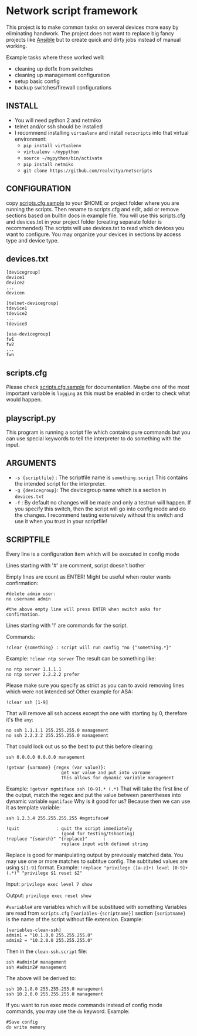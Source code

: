Network script framework
=============
This project is to make common tasks on several devices more easy by eliminating handwork. The project does not want to replace big fancy projects like [Ansible](https://www.ansible.com/community) but to create quick and dirty jobs instead of manual working.

Example tasks where these worked well:
- cleaning up dot1x from switches
- cleaning up management configuration
- setup basic config
- backup switches/firewall configurations

INSTALL
-------
- You will need python 2 and netmiko
- telnet and/or ssh should be installed
- I recommend installing `virtualenv` and install `netscripts` into that virtual environment:
   - `pip install virtualenv`
   - `virtualenv ~/mypython`
   - `source ~/mypython/bin/activate`
   - `pip install netmiko`
   - `git clone https://github.com/realvitya/netscripts`

CONFIGURATION
-------------
copy [scripts.cfg.sample](https://github.com/realvitya/netscripts/blob/master/scripts.cfg.sample) to your $HOME or project folder where you are running the scripts.
Then rename to scripts.cfg and edit, add or remove sections based on builtin docs in example file.
You will use this scripts.cfg and devices.txt in your project folder (creating separate folder is recommended)
The scripts will use devices.txt to read which devices you want to configure. You may organize your devices in sections by access type and device type.

devices.txt
-----------
```
[devicegroup]
device1
device2
...
devicen

[telnet-devicegroup]
tdevice1
tdevice2
...
tdevice3

[asa-devicegroup]
fw1
fw2
...
fwn
```

scripts.cfg
-----------
Please check [scripts.cfg.sample](https://github.com/realvitya/netscripts/blob/master/scripts.cfg.sample) for documentation. Maybe one of the most important variable is `logging` as this must be enabled in order to check what would happen.

playscript.py
-------------
This program is running a script file which contains pure commands but you can use special keywords to tell the interpreter to do something with the input.

ARGUMENTS
---------
- `-s {scriptfile}` : The scriptfile name is `something.script` This contains the intended script for the interpreter.
- `-g {devicegroup}`: The devicegroup name which is a section in `devices.txt`
- `-f`              : By default no changes will be made and only a testrun will happen. If you specify this switch, then the script will go into config mode and do the changes. I recommend testing extensively without this switch and use it when you trust in your scriptfile! 

SCRIPTFILE
----------
Every line is a configuration item which will be executed in config mode 

Lines starting with '#' are comment, script doesn't bother               

Empty lines are count as ENTER! Might be useful when router wants confirmation:
```
#delete admin user:
no username admin

#the above empty line will press ENTER when switch asks for confirmation.
```

Lines starting with '!' are commands for the script.                     

Commands:
```
!clear {something} : script will run config "no {^something.*}"
```
Example:
`!clear ntp server`
The result can be something like:
```
no ntp server 1.1.1.1
no ntp server 2.2.2.2 prefer
```
Please make sure you specify as strict as you can to avoid removing lines which were not intended so!
Other example for ASA:

`!clear ssh [1-9]`

That will remove all ssh access except the one with starting by 0, therefore it's the `any`:
```
no ssh 1.1.1.1 255.255.255.0 management
no ssh 2.2.2.2 255.255.255.0 management
```
That could lock out us so the best to put this before clearing:

`ssh 0.0.0.0 0.0.0.0 management`
```
!getvar {varname} {regex (var value)}:
                     get var value and put into varname
                     This allows for dynamic variable management
```

Example:
`!getvar mgmtiface ssh [0-9].* (.*)`
That will take the first line of the output, match the regex and put the value between parentheses into dynamic variable `mgmtiface`
Why is it good for us? Because then we can use it as template variable:

`ssh 1.2.3.4 255.255.255.255 #mgmtiface#`
```
!quit              : quit the script immediately
                     (good for testing/tshooting)
!replace "{search}" "{replace}"      :
                     replace input with defined string
```
Replace is good for manipulating output by previously matched data. You may use one or more matches to subtitue config. The subtituted values are using `$[1-9]` format.
Example:
`!replace "privilege ([a-z]+) level [0-9]+ (.*)" "privilege $1 reset $2"`

Input:
`privilege exec level 7 show`

Output:
`privilege exec reset show`

`#variable#` are variables which will be substitued with something
Variables are read from `scripts.cfg` `[variables-{scriptname}]` section `{scriptname}` is the name of the script without file extension.
Example:
```
[variables-clean-ssh]
admin1 = "10.1.0.0 255.255.255.0"
admin2 = "10.2.0.0 255.255.255.0"
```
Then in the `clean-ssh.script` file:
```
ssh #admin1# management
ssh #admin2# management
```
The above will be derived to:
```
ssh 10.1.0.0 255.255.255.0 management
ssh 10.2.0.0 255.255.255.0 management
```

If you want to run exec mode commands instead of config mode commands, you may use the `do` keyword.
Example:
```
#Save config
do write memory
```
